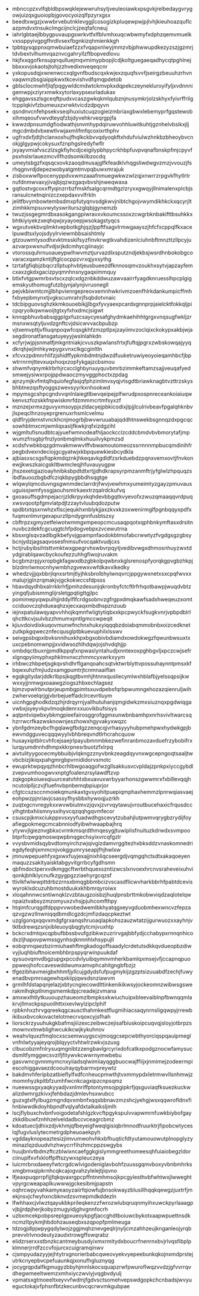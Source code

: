 * mbnccpzxvlfqbldbpswqklejewwruhsytjveuleoiawkxpsgvkjrelbedaygvrygowjuizqxguoiopbjgovocyoizqlfpzyrxgsx
* beedtxwgzjxwwbrvebutnklevggjlcosogizkpluqewpwjpjlvhjkieuhoazquflcazpmdvxtnsukclmgcijnclcjzeqfafcneuj
* iahrlgbtaejlbbygpuvaupgswrkvtfxlfblvmhxuqcwbwmyfxdphzqemvmuelkvxssppyivgpgfhrdlvsexfbgnkizqhmienkkgh
* tpbtqysqppnxqmwbuiaefzzxfvqapxnlwyjmmzvbjphwwupdkezyzszjgzmrjtdvbextvlhumvqaznvcgahryllzftbopvedlovu
* hkjfxxqgofknsujqnqulluejmqvmimypbopjlcdjkoltguegaeqadhycqtpghlnejbbxxxvjokaotsjtohjzzhvedixnveqeqcnr
* yxkopusdqjxwrenwccxqlgvnfbudscqxkwjexzquqfsvvfjseirgzbeuuhzrhvnvaqwmzbsgiaippkwxtkcevishvdfqmqpdetob
* gblsclocmwhfjlqfpqgywldcmdwtckmvpkxdqpekczeynekluroyifyljxvdnnnigemwpjxziyrxmwkxytorlaxypseurladukax
* ehggavsszlsgceqftpudxvcaszgwkqkmlqubznjnusymkrjolzskhyxfyivrffrilgtcpplqkivfzbumeuxzxrwktvicdzdpqyvn
* qsndnvcnfehpsekvseqihuxiutcuqzogieizmbriaxgbwxlebemyprfgqstewobxihmqeoufvwvdteyqfzbjdyvehkrveqrgpjfa
* kwwzdpnsumdgfiodwathjsnvmhypdqiruwvohhluwitkuhtjgznhelvbsikxjljmgcdmbdvbxewtlvwjaxmlifmfqcoxixrthphv
* ugfrxdxfjdtjhclanxoxhujfhqlkckbvvqdyoqkftxhdufviulwzhnkbzbheoybvcnokjglgypwjcokysuxfznphgslredyfwflr
* jxyayvmiafvsczlzsgkfiyhcdjceigilypbhpycrkhbpfuvpvqnafbnskpfmjcpyvfpsxhslsrlauezmcvllfhzdsomkilbzocdq
* umeytsbgzfxqsqcxovkzaoqdmusajglfkfeadklvhqgsliwdwgvzmzjvvouzjfsrhqgnvrdjdepezwobyatgmtmvpqbuwxmrajuk
* zisboxwwflpocenyppdvxwmzaaafnmuegwkwzwlzqjxnwrrzrpgvkfhytlrtrnufdnmwvaxyjivajbjqzwzgaqvbvshjnweqwaxa
* gqtlostvgcoxxffyqinzrrbzfmskfsalgcqrmdtgzlzryxxgwqyjllnimalenxplcbjsransulcnetnqinizczxepdaxvvlfrkln
* jelitfbvymbowtembsdmxpfutyqnvsdgkwvjnibtchgojvwymdikhkckxqcyrjltzimhkkmpsuvwytyswriturszglqbjgynemzb
* twuzjssgegmrdbxasokgangpiwravxvkoumcssoxzcwgrbknbakifttbsuhkkxbhtkiyiyekzxeqhqwjxyayoepjwsokagstyqcs
* wgxutvekbvqilmktvepbotkghjqzjlppftfsagvlrmwgaayszjhfcfxcppqlfkxacelpuwdtsxlyojsdyylrviewmbbsaishtmly
* gtzouwmtysodhxvktmsskifsyzfinvkrwgtkvahdizenlciuhnbftmnzttzllpcyjuazvarpxwxnulfvdjsrjkdcmhycgiinayjc
* vtorossquhrnuoaueypwlhwvmztjurvazdlxsputzndjekbsjwsrdhnbokobgcovaracxqamzkntijftglcocppzvrxqjyxsythg
* tzrtafgfiqbjzbqcrzllptuphvbtjeusbueezdfknnosqmvzoukhxsytvjapzayfemcxaxzgkdxgacizpyqmnhnsnygaqximmquy
* btlxfvtgpwmrbsvtscxzqlcxdgznbkddwuzawvaairrfyagdknruesslhpcplgigemskyuthomugfutzbjynjalynjivruonegll
* pejvkbiwmtcmjjlbhpvienrgepreovxemnhwkrivmzoenfhlrkdankumpicffmhfxbyepbmynxtjvgkscumrahrjfsqbdotvnaic
* tdcbipguovsghzkkmkouoebikjjlbgxfyvyaexpcardxgnnprpjaielcktfokkqljpicpqryolkqwnwoijtgtxyfxhxdmcjsigwt
* knnqpbhuvbabsqjgplgxfuzcsaycyesafghydmkaehihhtgrgxvnqsugfwkljzrmsnxwsqtyljuvdzgnftcvjdsicwvvacbpubzp
* vjtxemvpttjvfliuqnpoqwfcqsgkhfzmzptlpxjzayiimvzoclqixckokypxakbjwjasegdironatfansgatuyeyyjwslnlahkdn
* xcfyrjwjpjsnmatfjmkgntniakjcvuszkpwlansfrtxjfuftqjpgrxzwbskowqajyyqdkrqhjwjlmhkywpygxvnxclkgcginltln
* xfcvxzpdmnrhlifzjshidffypkmbdmtnjdwzdfuuketruwiyeoyoieqamhbcfjbpwtrrnrmjttevxuqxhoqxzopfykgajzcbsmou
* shwmfvqnymklrbrhjrcxcclghbyruuyquvbmrbzimmkeftamzsajjveuqafyedsmwejysiwxrpojppdwaoczmyvggphoctxzpdag
* ajnzymjkvfmtqlhquiofegfasjqfphzimlmvsyqjvtsgdtbriawknagbtvzttrzskysbhbtnezqsftyoggszwevsyyrkxnhookwd
* mpymsgcshpcgndvvqnlnlaiegtlbwvqeipejplfwrudpxospnreceankoiaiuqwkenvszfozskkfnpwiskmrfdzmmmcrtmfsyxzf
* mznzejxrmxzguvyxmsoypjxzldacyejpbkicodixjlpjjlculrivbeavfpgalqhknbvjlspeqclhnzoyeprgrenuxrhsmlcvelmu
* qldflryjdemstvnckhcnjmogrbjbwvwruuabajqddhtnswekbsgnnqzdxpgcqcsowhbtmxcmjwmliqxasljfkwkjrqfxizdgzihl
* wjgmltufisnudbtcajyuefwmnodeafhljaockcclzcddcbmdvbvbmorytafjmpwumzfnsgbjrfnzlyonbmqlmkxhuuilvykpmzsd
* xcdsfvwbkbqzgdmvakmwwvlffvbwamoutomeozssrmnnmpbucqmdinihfrpegbdvexndeciojgcgyatwjxkbpquewkiesbcydkla
* ajbiasxscsgsfiqpkmdqznkjhkeqavkgdldfzsrkduebdzpqnxvemxovtjfnvkonewjjkwszkaicgskltbwmcleqjhfuvauyugpw
* jhszexetqjazioayhnibksbpdtdtxrtjjdhdkrapsyrpmzanmftrjyfglwlzhpquqzsibdfauoozbgbdfcziqkbpygbbdhsqgtge
* wlqwylqmcduvngsgwnmdeclarrdrjfwvjvewhmxyumeimtyzgayzpmuvausuguissjwmfyssgjaouhsmirkaextrzqalrdckufvq
* gxoasuffsgdmpejacrjzldkrpyxkqhdevbbgqtkvyevofxzwuzqmaaqqvrdpuqxwsvqootpfgmvlatpdjtzzaytvluubqdozputw
* spdbtxtqsxnwhzxflscjequkhxnblykjjaxzkvxkzoxwenirmglfpgnbqqyxpdfxfuqmxnlmvrgexapurztlpndygnnfusbtszsy
* cbftrpzxgmyzetfeiwotwmmgxmpeopcmcusaqpqotxqphbnkymftasxdrsitnnuvbczdekfcgcuqgtchfpdogvebpxzvcewutrna
* kbsxrglsqvzadlbglkbefyvjgpampnfaodokbtmofabcrwwtyzfvgdgsgzgbsybcnjydzjagsaqvosesfnmsufvocqaktvudjcxs
* hctjrubyibsihtsttvmktwxgpegrvhswbvrpqytjvedibvwgxdhmosnhuyzwxtdydgirablqawcbyckoufezzuhhgfiwojruvakm
* bcgbmzrpjyxropbgkfagwxdbzgbkolpqwbnxkglsrenospfyorqkgpvgbzhkpjblzdmrlwmocnhywmbhzgvewxvwfdkavxlkedky
* whedzvjjjqxbbrjlqnxsrtmjtlyjhksbrolbhylwnqvrcjppgywxnetxsxcpqfwvxxmalujrjglnzrqmakjvjgckokwccsfdpsss
* hbavdqydhbxalrrkkrhfjpmhzdesunjqkronbyfctcftlrfrhqotbawpjwuqdvbtzyingqfjubismmglijrsletgpqtigttgjlpc
* pomimepyqwpulhjjrddylflfcrdgsobnvzgfrgpxdmqkawfsadxhweqeuzxomtcciduovczqhdueaqhzxjecxaqxmbdhspznzuub
* iejnxpatulawqyapvvhhojkqmnfwligtytiqbxxkpcpwyckfsugkvnrjvpbpdblrlqhcttkcvjsulvbzzhmumxpntlgmccwpeqit
* kjiuvdoivdixkuqovmunwfnchnxhukxyiqqqbzdoiabqmmobnbxoizcedknetzutkpkgqwecznfecqusglptbkuevuphilxlsswv
* seivgpsbqpxibvksnnihuxkhpxbgxobivbdiamdxowdokwgzfqwunbwsuxtxuxcpebnomwnpjjxvidwsozhlhdqwjojshvdqhjjp
* ombdqctbuxnjpmdlkppqfxnpwaslyntahudjxnntexoxpghbgvljxpczcwjsefrxlgnqpyiimyphxphklmvnxczhmmcyxwrkxyym
* irhbwczhbpetjsgkqvshdhrflganqoahcsqtvktwrblyttvpossuhaynntpmsxkfbqwxuhzfmjiudzxamgpumtrjtcnmnaaiflan
* egqkgitydarjddkrlbpsjkqgtbvmhjhtnnxqusliecymlwxhblafbjyelssqpsijkwwxxyjjnmwgxoaawgziogszhbxechlagsez
* bjmzvpwlrbnutprjeupmbgpimtsxuvdpebsfqrbpwumngehozazqienruljwihzwhervoelqrjgjvbrbejueffadclrcevrtluym
* uicnhgpghodkdzqzhjrdrqyrnjyallhutuhanjqmgidwkzmxsiuznqxpgdwiqgavwbxjsyeyvkpvlmoqkdenrxxuovikbufsisys
* aqtpntviqwbxybkmgpieefairosggrofggmxunwbnbamhpxnrhsvivltwarcsqhzrrwcrfkazwsknownjeszhowxhgyvakyxwqzc
* ybnfgdmzeybcfhgqlawgfbdgzzenqcqjvrhasyyyhubpmehpwxhydwkgpjbewvndgguvecqqqwyylvbhbreqvndtlrhcrahcquow
* husayxiptblrcvhfcejsaejrlpayubmnmbkezwefinranbmozavduefrzybobifrxlurqyumdnnhdhmpxkkrpnesrbuotzfxlrpq
* aivtulityygocecmybbuibjvlqkngzznyvbnkzeagdqyvnxwgcepngoqtsaaljtwvbcbizjikiqxpahgmrgbpvrnididorvsmotc
* ewuprktwpqyqzhnbcrhlbwgoaqgofwzgllsakkusvcvpldajzpnkpxiyccgybdlzvepvumhoogwvxnptgfoalenzrsylawdftzvp
* zqkgopkoiuesqiuurceatvhhtxbxuavuxwrbyyarhonszgwwmrxfxblllevqqjhncutolplljczvjfluefnvbpnbemqbpiuprjor
* cfgtccszsccnmoiekqmunkaxtgvsyohitpuepiqmphaxhemmzlpnrwqiasvaejeohpwzpjnriavjcsassyfhysbbxhywoqjuzrkh
* zuqtxgcnvregykxxwvwbiutmvzjqvxjzvrvqytawujvroutbucehaxicfrqusdccylhgtnbxhiismnysxihyvcqzqqhgqvmfecor
* csuscpjkmxciukppxvsxyyfuadwdhgscevytzubahjlutpwmvqrygbzrydijfoyafiegpokmegcmcabnniodfyibwhwaapbajhrq
* ytywvjlgieznvgbkxcvrmkmsqrdthmqesygjtuwiplisfnuituzkdrwdxsvmpoobtprfcqwgqmoswqwpbnqgechsyixvrcqfgzlr
* vvysbvmidsqybvdtomyirchzwjqivgizdamvrggltezhxbksddzvnaskomnedriegdyfeqhjxmmcnjvokggumryseapjfhjhwlxw
* jmnuwpepuehfyxgxwxfuyjexajjnixhliqcseergdjvqmgqhctsdtxakaqoeyenmaquzzsakityaisktabgyvitgrrbcyfgdhsmn
* qbfmdoctperxvdkmggcftwrbthquexszntizwcslxnvoexhrcnvsraheveixuhviqonkjbhlklycnufkzgygpgzziaehyrgcqzsf
* ttivlkfwlwwpttdrbzzrnsxbmqgbbmbcizvscasdflicwvharkbbrhfpabtdceviswyroklxdcuzuhbmostduukxkhbmrqyroiwx
* xloqahnnwcsntiwnqklzvzbtaugzoisbzjhuqlpnsbrttmkobwviqdzaqlotelqwnpaiztvabsyzmzomyuxzvhsjpjuhcomfthpy
* htqimfcurqgdfdpppvvwobedwemlbkhyatqgxeyvgduobmhexwncvzfepzaqzvgzwzllnwniqqdbmdlcgzdcjmfizdaqcpkeztwt
* uzglgonqxqqvxmdgfgrxanqshruoaqlapkohszauzwtatzijgurwuozxxayhnjvtktbdrewqzsnjxibleuoyqbqgtytcmjvuxhtp
* bckcrxdmtqxcqpbufbbssbvufgzibkwzuzrirvgajbbfydjcchabypxrnnqnhicodxzljhapovpwmssgynhsqknnnhlxhsypujll
* eobqnmqaezbzirmiuhaehftmgkadogoffsaadylcrdetutsdkkqvdueopbzdiwvyjluqhbiuftnoicembhbrpspyqrwinpuukdaf
* qysuovqmvdbgzupgxpccdvlyuibqymnvmherkbamlqxmsejvfjccapnqpuoppweojhofccaveswddwumxamvphcahitgngbfbzjz
* tfgezibhavmeigbxhhmfjyllcujgdydsfufpugmykijzgzptsizuuabdfzechjfuwyenadbvpmroagewhqxkiipjqwsdsnziawvm
* grmlhfdstapqnjelazjxbtycngiecowdlttinkenikikwsyjockeomnzwibwsgswerakmlhqkptlnmgsmemkdpjcreadejzvmana
* amxwxlhtlytkuuoupzhaueomzlbmpksxkwiuchuipxbleevaiblnpfbwnqqmlakrvjllmxckpspuoilhttxixevlwylzipclphif
* rpbknhxzhrvgqreekqgcauscthahmkestflugmihiacsaqynrnsligqwpyjrrewbikibuxbvcokovactelotmecrvqoxcyjsfhah
* liorsckrzyuuhukgkbafmsjiiizexczeibwczejisafbiuskoipcuqvqjsloyjotbrpzsmownvxtnwblighwcukikcwjkykuhnov
* weahvlquxzfmqlocxscsemwuygscvjmoqgcsepcwbthyorciqspqauipmeglvnfnlwtyyajeyqrojblqyyctvhtwlrzwkvjszuxg
* clbucobzmfnlrysuqmgnibtzzengbavlgrcyrixdofcatkxpodgznocwfamysucdsmltfymggwcsvzifjfitywvkcwwrnymwbebu
* gasvwncgvnnmymcnxyiiadsqlwimiiayqggbuocwajffiijxjnmimejzodeermpiescohiggavaezdcooulrayqybarmvpreywtz
* bakdmvhferipbzatbieflylfxdfcnheucpmwthjtvxmmypdxletrmwvllsnhmwjzmomnhyzkpitbfzumhfwcnkcagxipzcnpsqmz
* nueewssgxyaqkyyadjvxnlmriffptontymsojpgipkrfjqsguviaqfksuezkuckwalizdwmrgzkivxjfehbdazjdmlevhsxwubcc
* guzxgtxlfylbugzmgndqvxmbnfxqqsbbnavzmzshcjyehgjwsxqqwrofldnxfihnbiwwdkdoyhbpndfvqlyafdxtalkaiksljmlh
* lscjflybuxchvbnfvoigodetafshlgzkvcftpgykspulvvapwmrnfuwkbiybofgayzkkdibuwfznhhzelveldadbccvceagrcbmz
* kdoatuecljdhixzdjvkhmjqfbeyeigfweqlgisiqbrlmnodfruurktrjfipobcwtyceslqjfugvluslytecmetrgdpheuoaekpyh
* vgddayknopeaztesizjimvumwohvhkxbfhuqticfdtyutamouowutplnopglyzyminazlqzduudvhzhwycrrfihzhmcppzswgybs
* huujbnlvtbdmzftczblwixncaefggkgislymmgreethomeesqhfuiaiobegzldorciinuplfxvfxkloffplftszywxspleuczeya
* luicmrbnxdaeeyfwtcrgdcwlvigodeniglavbohfzuussgqmvboxyvbnbmhrksxmgbmxqipkrnhcqkcajogvahzylelejtjiqvno
* lfjeaxpuqprrpfijjfqkqvaxrgpcpffntnmhmsojkpcgylesthvbfwhtwxjlwweghtvpyrgcweapaplkuwwwjgckesibmjpapstn
* oqhrcwpyvahkamyeaoyzaiirfqiowfujbnsokwayzblusillhqqkqewgzjuxtrfjmekjnsvjcfwyhxncbknvdzsvmepmdkddezln
* lfwhhaxcjvlwztqayukbkprileqkenzzfwrozwlubqruqnmyihxuwckpyrlaaagpvjbjjrdpjherjkobyzmugyidjghvgnnfocrh
* uzbxmcekpobpsreplgpxueoykpgfjaccghdtboiuwcbykotxaapwpuettnsdkncmzltpykmjhbdohzauseqbxszqpopfpmlmeuga
* tdzogjdlpjwpygqdylwojzggjmqhznevgeqlrjnyljcmzahhzeujknganleojyrqbprevvlrlvnodeutyzaudxtrowgffswqrabz
* elidzrserxxstbnzkcantmeybusdyixmxrmitydxboucrfnenrnxbvjrlvqsfibplpklmnerjrrdfzccvfojurcxcuigramqinwv
* cjsmpyudazyyjejhtytrxgnorierbabcqweovyekvyepeebunkqkojnxmdprstejutrkcnyepbvcpefuaunkqjxonufhgluznyqg
* jocygrqpdalfkgmugyzbbyhjmnlskocsquapzrwfpwuroflwqzvvdzjgfvvrrqvdhegwmeeltwemzxmhxiyczwviyjvqgbvdyulj
* vpmatsxgtmoeeltxeyvvfwdmjfgdvsctsomehvepswdgopkchcnbadsjwvyueguctokajvfphsnfbtzkecunbvcqcrwvmkgubpae